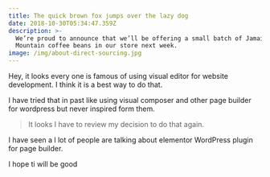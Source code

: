 ```yaml
---
title: The quick brown fox jumps over the lazy dog
date: 2018-10-30T05:34:47.359Z
description: >-
  We’re proud to announce that we’ll be offering a small batch of Jamaica Blue
  Mountain coffee beans in our store next week.
image: /img/about-direct-sourcing.jpg
---
```

Hey, it looks every one is famous of using visual editor for website development. I think it is a best way to do that.



I have tried that in past like using visual composer and other page builder for wordpress but never inspired form them.

>
>
> It looks I have to review my decision to do that again.



I have seen a l lot of people are talking about elementor  WordPress plugin for page builder.

I hope ti will be good
